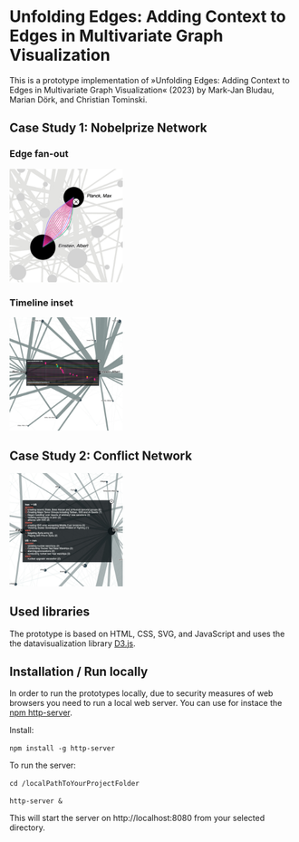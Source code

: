 # Unfolding Edges: Adding Context to Edges in Multivariate Graph Visualization
This is a prototype implementation of »Unfolding Edges: Adding Context to Edges in Multivariate Graph Visualization« (2023) by Mark-Jan Bludau, Marian Dörk, and Christian Tominski.

## Case Study 1: Nobelprize Network
### Edge fan-out
<img src="nobelprize-network_v1/preview.jpg" width="200" heigth="200">

### Timeline inset
<img src="nobelprize-network_v2/preview.jpg" width="200" heigth="200">

## Case Study 2: Conflict Network
<img src="conflict-network/preview.jpg" width="200" heigth="200">


## Used libraries
The prototype is based on HTML, CSS, SVG, and JavaScript and uses the the datavisualization library [D3.js](https://github.com/d3/d3).

## Installation / Run locally
In order to run the prototypes locally, due to security measures of web browsers you need to run a local web server. You can use for instace the [npm http-server](https://www.npmjs.com/package/http-server).

Install:

`npm install -g http-server`

To run the server:

`cd /localPathToYourProjectFolder`

`http-server &`

This will start the server on http://localhost:8080 from your selected directory.
